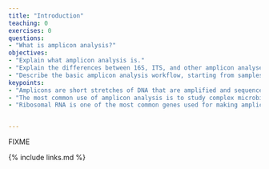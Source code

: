```yaml
---
title: "Introduction"
teaching: 0
exercises: 0
questions:
- "What is amplicon analysis?"
objectives:
- "Explain what amplicon analysis is."
- "Explain the differences between 16S, ITS, and other amplicon analyses, and how they differ from metagenomics."
- "Describe the basic amplicon analysis workflow, starting from samples and ending with biological insight."
keypoints:
- "Amplicons are short stretches of DNA that are amplified and sequenced."
- "The most common use of amplicon analysis is to study complex microbial communities."
- "Ribosomal RNA is one of the most common genes used for making amplicons. Bacterial analysis usually focused on 16S hypervariable regions, while fungal analysis focuses on the internal transcribed spacer (ITS) sequences"


---
```

FIXME

{% include links.md %}

